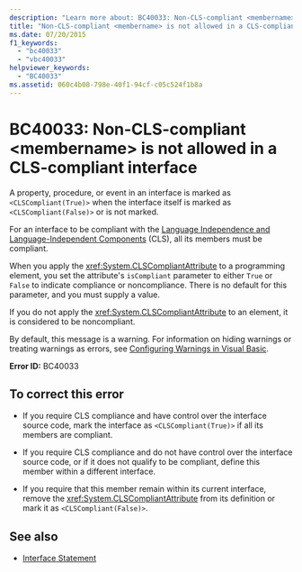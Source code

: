 ```yaml
---
description: "Learn more about: BC40033: Non-CLS-compliant <membername> is not allowed in a CLS-compliant interface"
title: "Non-CLS-compliant <membername> is not allowed in a CLS-compliant interface"
ms.date: 07/20/2015
f1_keywords:
  - "bc40033"
  - "vbc40033"
helpviewer_keywords:
  - "BC40033"
ms.assetid: 060c4b08-798e-40f1-94cf-c05c524f1b8a
---
```

# BC40033: Non-CLS-compliant \<membername> is not allowed in a CLS-compliant interface

A property, procedure, or event in an interface is marked as `<CLSCompliant(True)>` when the interface itself is marked as `<CLSCompliant(False)>` or is not marked.

 For an interface to be compliant with the [Language Independence and Language-Independent Components](../../../standard/language-independence-and-language-independent-components.md) (CLS), all its members must be compliant.

 When you apply the <xref:System.CLSCompliantAttribute> to a programming element, you set the attribute's `isCompliant` parameter to either `True` or `False` to indicate compliance or noncompliance. There is no default for this parameter, and you must supply a value.

 If you do not apply the <xref:System.CLSCompliantAttribute> to an element, it is considered to be noncompliant.

 By default, this message is a warning. For information on hiding warnings or treating warnings as errors, see [Configuring Warnings in Visual Basic](/visualstudio/ide/configuring-warnings-in-visual-basic).

 **Error ID:** BC40033

## To correct this error

- If you require CLS compliance and have control over the interface source code, mark the interface as `<CLSCompliant(True)>` if all its members are compliant.

- If you require CLS compliance and do not have control over the interface source code, or if it does not qualify to be compliant, define this member within a different interface.

- If you require that this member remain within its current interface, remove the <xref:System.CLSCompliantAttribute> from its definition or mark it as `<CLSCompliant(False)>`.

## See also

- [Interface Statement](../statements/interface-statement.md)

